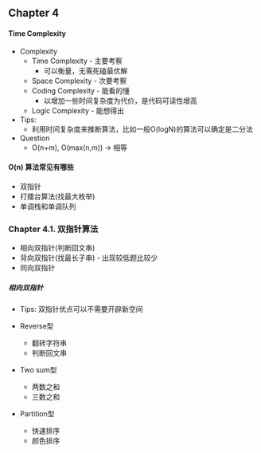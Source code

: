 ## Chapter 4
#### Time Complexity 
- Complexity
    - Time Complexity - 主要考察
        - 可以衡量，无需死磕最优解
    - Space Complexity - 次要考察
    - Coding Complexity - 能看的懂
        - 以增加一些时间复杂度为代价，是代码可读性增高
    - Logic Complexity - 能想得出
- Tips:
    - 利用时间复杂度来推断算法，比如一般O(logN)的算法可以确定是二分法
- Question
    - O(n+m), O(max(n,m)) -> 相等
    
#### O(n) 算法常见有哪些
- 双指针
- 打擂台算法(找最大枚举)
- 单调栈和单调队列

### Chapter 4.1. 双指针算法
- 相向双指针(判断回文串)
- 背向双指针(找最长子串) - 出现较低题比较少
- 同向双指针

##### 相向双指针
- Tips: 双指针优点可以不需要开辟新空间
- Reverse型
    - 翻转字符串
    - 判断回文串
    
- Two sum型
    - 两数之和
    - 三数之和
    
- Partition型
    - 快速排序
    - 颜色排序
